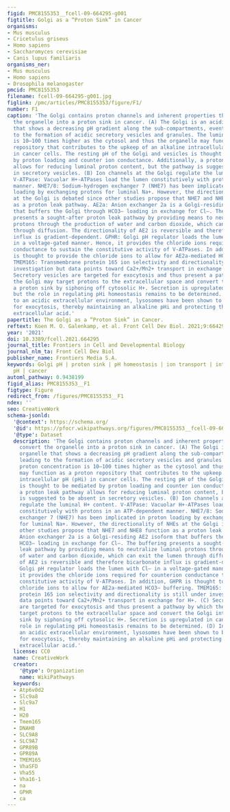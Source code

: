 ```yaml
---
figid: PMC8155353__fcell-09-664295-g001
figtitle: Golgi as a “Proton Sink” in Cancer
organisms:
- Mus musculus
- Cricetulus griseus
- Homo sapiens
- Saccharomyces cerevisiae
- Canis lupus familiaris
organisms_ner:
- Mus musculus
- Homo sapiens
- Drosophila melanogaster
pmcid: PMC8155353
filename: fcell-09-664295-g001.jpg
figlink: /pmc/articles/PMC8155353/figure/F1/
number: F1
caption: 'The Golgi contains proton channels and inherent properties that may convert
  the organelle into a proton sink in cancer. (A) The Golgi is an acidic organelle
  that shows a decreasing pH gradient along the sub-compartments, eventually leading
  to the formation of acidic secretory vesicles and granules. The luminal proton concentration
  is 10–100 times higher as the cytosol and thus the organelle may function as a proton
  repository that contributes to the upkeep of an alkaline intracellular pH (pHi)
  in cancer cells. The resting pH of the Golgi and vesicles is thought to be mediated
  by proton loading and counter ion conductance. Additionally, a proton leak pathway
  allows for reducing luminal proton content, but the pathway is suggested to be absent
  in secretory vesicles. (B) Ion channels at the Golgi regulate the luminal H+ content.
  V-ATPase: Vacuolar H+-ATPases load the lumen constitutively with protons in an ATP-dependent
  manner. NHE7/8: Sodium-hydrogen exchanger 7 (NHE7) has been implicated in proton
  loading by exchanging protons for luminal Na+. However, the directionality of NHEs
  at the Golgi is debated since other studies propose that NHE7 and NHE8 function
  as a proton leak pathway. AE2a: Anion exchanger 2a is a Golgi-residing AE2 isoform
  that buffers the Golgi through HCO3– loading in exchange for Cl–. The buffering
  presents a sought-after proton leak pathway by providing means to neutralize luminal
  protons through the production of water and carbon dioxide, which can exit the lumen
  through diffusion. The directionality of AE2 is reversible and therefore bicarbonate
  influx is gradient-dependent. GPHR: Golgi pH regulator loads the lumen with Cl–
  in a voltage-gated manner. Hence, it provides the chloride ions required for counterion
  conductance to sustain the constitutive activity of V-ATPases. In addition, GHPR
  is thought to provide the chloride ions to allow for AE2a-mediated HCO3– buffering.
  TMEM165: Transmembrane protein 165 ion selectivity and directionality is still under
  investigation but data points toward Ca2+/Mn2+ transport in exchange for H+. (C)
  Secretory vesicles are targeted for exocytosis and thus present a pathway by which
  the Golgi may target protons to the extracellular space and convert the Golgi into
  a proton sink by siphoning off cytosolic H+. Secretion is upregulated in cancer,
  but the role in regulating pHi homeostasis remains to be determined. (D) In response
  to an acidic extracellular environment, lysosomes have been shown to be targeted
  for exocytosis, thereby maintaining an alkaline pHi and protecting the cells from
  extracellular acid.'
papertitle: The Golgi as a “Proton Sink” in Cancer.
reftext: Koen M. O. Galenkamp, et al. Front Cell Dev Biol. 2021;9:664295.
year: '2021'
doi: 10.3389/fcell.2021.664295
journal_title: Frontiers in Cell and Developmental Biology
journal_nlm_ta: Front Cell Dev Biol
publisher_name: Frontiers Media S.A.
keywords: Golgi pH | proton sink | pH homeostasis | ion transport | intracellular
  pH | cancer
automl_pathway: 0.9438199
figid_alias: PMC8155353__F1
figtype: Figure
redirect_from: /figures/PMC8155353__F1
ndex: ''
seo: CreativeWork
schema-jsonld:
  '@context': https://schema.org/
  '@id': https://pfocr.wikipathways.org/figures/PMC8155353__fcell-09-664295-g001.html
  '@type': Dataset
  description: 'The Golgi contains proton channels and inherent properties that may
    convert the organelle into a proton sink in cancer. (A) The Golgi is an acidic
    organelle that shows a decreasing pH gradient along the sub-compartments, eventually
    leading to the formation of acidic secretory vesicles and granules. The luminal
    proton concentration is 10–100 times higher as the cytosol and thus the organelle
    may function as a proton repository that contributes to the upkeep of an alkaline
    intracellular pH (pHi) in cancer cells. The resting pH of the Golgi and vesicles
    is thought to be mediated by proton loading and counter ion conductance. Additionally,
    a proton leak pathway allows for reducing luminal proton content, but the pathway
    is suggested to be absent in secretory vesicles. (B) Ion channels at the Golgi
    regulate the luminal H+ content. V-ATPase: Vacuolar H+-ATPases load the lumen
    constitutively with protons in an ATP-dependent manner. NHE7/8: Sodium-hydrogen
    exchanger 7 (NHE7) has been implicated in proton loading by exchanging protons
    for luminal Na+. However, the directionality of NHEs at the Golgi is debated since
    other studies propose that NHE7 and NHE8 function as a proton leak pathway. AE2a:
    Anion exchanger 2a is a Golgi-residing AE2 isoform that buffers the Golgi through
    HCO3– loading in exchange for Cl–. The buffering presents a sought-after proton
    leak pathway by providing means to neutralize luminal protons through the production
    of water and carbon dioxide, which can exit the lumen through diffusion. The directionality
    of AE2 is reversible and therefore bicarbonate influx is gradient-dependent. GPHR:
    Golgi pH regulator loads the lumen with Cl– in a voltage-gated manner. Hence,
    it provides the chloride ions required for counterion conductance to sustain the
    constitutive activity of V-ATPases. In addition, GHPR is thought to provide the
    chloride ions to allow for AE2a-mediated HCO3– buffering. TMEM165: Transmembrane
    protein 165 ion selectivity and directionality is still under investigation but
    data points toward Ca2+/Mn2+ transport in exchange for H+. (C) Secretory vesicles
    are targeted for exocytosis and thus present a pathway by which the Golgi may
    target protons to the extracellular space and convert the Golgi into a proton
    sink by siphoning off cytosolic H+. Secretion is upregulated in cancer, but the
    role in regulating pHi homeostasis remains to be determined. (D) In response to
    an acidic extracellular environment, lysosomes have been shown to be targeted
    for exocytosis, thereby maintaining an alkaline pHi and protecting the cells from
    extracellular acid.'
  license: CC0
  name: CreativeWork
  creator:
    '@type': Organization
    name: WikiPathways
  keywords:
  - Atp6v0d2
  - Slc9a8
  - Slc9a7
  - H1
  - H20
  - Tmem165
  - DNAH8
  - SLC9A8
  - SLC9A7
  - GPR89B
  - GPR89A
  - TMEM165
  - VhaSFD
  - Vha55
  - Vha16-1
  - na
  - GPHR
  - ca
---
```

